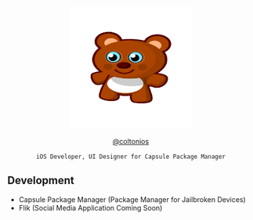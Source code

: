 <div align="center">

<img src="https://github.com/coltonios/coltonios.github.io/blob/master/CydiaIcon.png" width="250" height="250" />

[@coltonios](https://twitter.com/coltonios)

``` 
iOS Developer, UI Designer for Capsule Package Manager
```

</div>

## Development

- Capsule Package Manager (Package Manager for Jailbroken Devices)</br>
- Flik (Social Media Application Coming Soon)</br>
